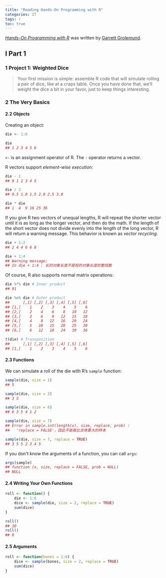 ```yaml
---
title: "Reading Hands-On Programming with R"
categories: IT
tags: r
toc: true
---
```


[*Hands-On Programming with R*](https://rstudio-education.github.io/hopr/) was written by [Garrett Grolemund](https://twitter.com/statgarrett).

## I Part 1

### 1 Project 1: Weighted Dice

> Your first mission is simple: assemble R code that will simulate rolling a pair of dice, like at a craps table. Once you have done that, we’ll weight the dice a bit in your favor, just to keep things interesting.

### 2 The Very Basics

#### 2.2 Objects

Creating an object:

```r
die <- 1:6

die
## 1 2 3 4 5 6
```

`<-` is an assignment operator of R. The `:` operator returns a vector.

R vectors support *element-wise execution*:

```r
die - 1
## 0 1 2 3 4 5

die / 2
## 0.5 1.0 1.5 2.0 2.5 3.0

die * die
## 1  4  9 16 25 36
```

If you give R two vectors of unequal lengths, R will repeat the shorter vector until it is as long as the longer vector, and then do the math. If the length of the short vector does not divide evenly into the length of the long vector, R will return a warning message. This behavior is known as *vector recycling*.

```r
die + 1:2
## 2 4 4 6 6 8

die + 1:4
## Warning message:
## In die + 1:4 : 长的对象长度不是短的对象长度的整倍数
```

Of course, R also supports normal matrix operations:

```r
die %*% die # Inner product
## 91

die %o% die # Outer product
##      [,1] [,2] [,3] [,4] [,5] [,6]
## [1,]    1    2    3    4    5    6
## [2,]    2    4    6    8   10   12
## [3,]    3    6    9   12   15   18
## [4,]    4    8   12   16   20   24
## [5,]    5   10   15   20   25   30
## [6,]    6   12   18   24   30   36

t(die) # Transposition
##      [,1] [,2] [,3] [,4] [,5] [,6]
## [1,]    1    2    3    4    5    6
```

#### 2.3 Functions

We can simulate a roll of the die with R’s `sample` function:

```r
sample(die, size = 1)
## 5

sample(die, size = 2)
## 3 5

sample(die, size = 6)
## 6 3 5 4 1 2

sample(die, size = 7)
## Error in sample.int(length(x), size, replace, prob) : 
##   'replace = FALSE'，因此不能取比总体要大的样本

sample(die, size = 7, replace = TRUE)
## 3 5 5 2 3 4 5
```

If you don't know the arguments of a function, you can call `args`:

```r
args(sample)
## function (x, size, replace = FALSE, prob = NULL) 
## NULL
```

#### 2.4 Writing Your Own Functions

```r
roll <- function() {
    die <- 1:6
    dice <- sample(die, size = 2, replace = TRUE)
    sum(dice)
}

roll()
## 10
roll()
## 8
```

#### 2.5 Arguments

```r
roll <- function(bones = 1:6) {
    dice <- sample(bones, size = 2, replace = TRUE)
    sum(dice)
}
```